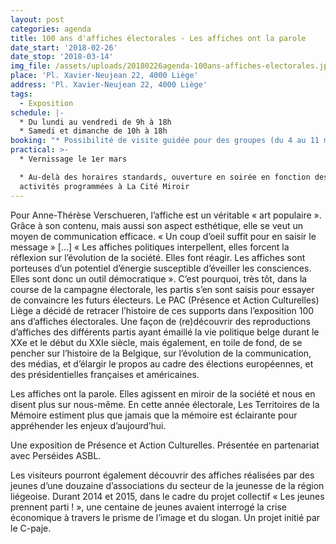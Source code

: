 ```yaml
---
layout: post
categories: agenda
title: 100 ans d'affiches électorales - Les affiches ont la parole
date_start: '2018-02-26'
date_stop: '2018-03-14'
img_file: /assets/uploads/20180226agenda-100ans-affiches-electorales.jpg
place: 'Pl. Xavier-Neujean 22, 4000 Liège'
address: 'Pl. Xavier-Neujean 22, 4000 Liège'
tags:
  - Exposition
schedule: |-
  * Du lundi au vendredi de 9h à 18h
  * Samedi et dimanche de 10h à 18h
booking: "* Possibilité de visite guidée pour des groupes (du 4 au 11 mars) :\r\n* réservation – <mailto:m.latour@pac-liege.be> – 04 221 70 32"
practical: >-
  * Vernissage le 1er mars

  * Au-delà des horaires standards, ouverture en soirée en fonction des
  activités programmées à La Cité Miroir
---
```

Pour Anne-Thérèse Verschueren, l’affiche est un véritable « art populaire ». Grâce à son contenu, mais aussi son aspect esthétique, elle se veut un moyen de communication efficace. « Un coup d’oeil suffit pour en saisir le message » \[…] « Les affiches politiques interpellent, elles forcent la réflexion sur l’évolution de la société. Elles font réagir. Les affiches sont porteuses d’un potentiel d’énergie susceptible d’éveiller les consciences. Elles sont donc un outil démocratique ». C’est pourquoi, très tôt, dans la course de la campagne électorale, les partis s’en sont saisis pour essayer de convaincre les futurs électeurs. Le PAC (Présence et Action Culturelles) Liège a décidé de retracer l’histoire de ces supports dans l’exposition 100 ans d’affiches électorales. Une façon de (re)découvrir des reproductions d’affiches des différents partis ayant émaillé la vie politique belge durant le XXe et le début du XXIe siècle, mais également, en toile de fond, de se pencher sur l’histoire de la Belgique, sur l’évolution de la communication, des médias, et d’élargir le propos au cadre des élections européennes, et des présidentielles françaises et américaines.

Les affiches ont la parole. Elles agissent en miroir de la société et nous en disent plus sur nous-même. En cette année électorale, Les Territoires de la Mémoire estiment plus que jamais que la mémoire est éclairante pour appréhender les enjeux d’aujourd’hui.

Une exposition de Présence et Action Culturelles. Présentée en partenariat avec Perséides ASBL.

Les visiteurs pourront également découvrir des affiches réalisées par des jeunes d’une douzaine d’associations du secteur de la jeunesse de la région liégeoise.  Durant 2014 et 2015, dans le cadre du projet collectif « Les jeunes prennent parti ! », une centaine de jeunes avaient interrogé la crise économique à travers le prisme de l’image et du slogan. Un projet initié par le C-paje.
